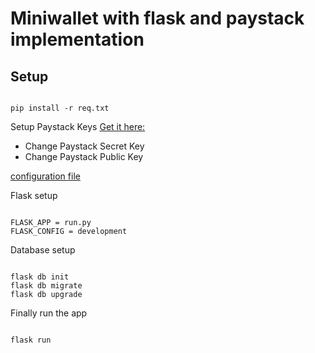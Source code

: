 # Miniwallet with flask and paystack implementation 



## Setup

```

pip install -r req.txt
```

Setup Paystack Keys
[Get it here:](https://dashboard.paystack.com/#/settings/developer)
- Change Paystack Secret Key
- Change Paystack Public Key

[configuration file](./config.py)

Flask setup

```

FLASK_APP = run.py
FLASK_CONFIG = development
```

Database setup

```

flask db init
flask db migrate
flask db upgrade
```

Finally run the app

```

flask run
```

